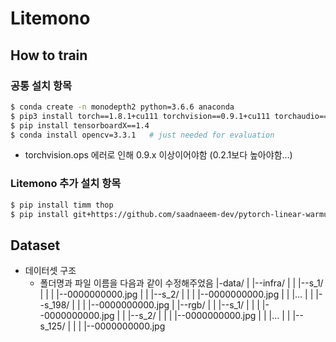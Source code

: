 # Litemono

## How to train
### 공통 설치 항목

```bash
$ conda create -n monodepth2 python=3.6.6 anaconda
$ pip3 install torch==1.8.1+cu111 torchvision==0.9.1+cu111 torchaudio===0.8.1 -f https://download.pytorch.org/whl/torch_stable.html
$ pip install tensorboardX==1.4
$ conda install opencv=3.3.1   # just needed for evaluation
```

- torchvision.ops 에러로 인해 0.9.x 이상이어야함 (0.2.1보다 높아야함…)

### Litemono 추가 설치 항목

```bash
$ pip install timm thop
$ pip install git+https://github.com/saadnaeem-dev/pytorch-linear-warmup-cosine-annealing-warm-restarts-weight-decay
```

## Dataset
- 데이터셋 구조
  - 폴더명과 파일 이름을 다음과 같이 수정해주었음
  |-data/
  |  |--infra/
  |  |  |--s_1/
  |  |  |  |--0000000000.jpg
  |  |  |--s_2/
  |  |  |  |--0000000000.jpg
  |  |  |...
  |  |  |--s_198/
  |  |  |  |--0000000000.jpg
  |  |--rgb/
  |  |  |--s_1/
  |  |  |  |--0000000000.jpg
  |  |  |--s_2/
  |  |  |  |--0000000000.jpg
  |  |  |...
  |  |  |--s_125/
  |  |  |  |--0000000000.jpg

  
